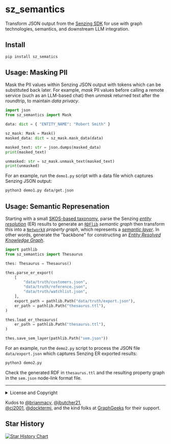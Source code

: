 # sz_semantics

Transform JSON output from the [Senzing SDK](https://senzing.com/docs/python/)
for use with graph technologies, semantics, and downstream LLM integration.


## Install

```bash
pip install sz_sematics
```


## Usage: Masking PII

Mask the PII values within Senzing JSON output with tokens which can
be substituted back later. For example, _mask_ PII values before
calling a remote service (such as an LLM-based chat) then _unmask_
returned text after the roundtrip, to maintain _data privacy_.

```python
import json
from sz_semantics import Mask

data: dict = { "ENTITY_NAME": "Robert Smith" }

sz_mask: Mask = Mask()
masked_data: dict = sz_mask.mask_data(data)

masked_text: str = json.dumps(masked_data)
print(masked_text)

unmasked: str = sz_mask.unmask_text(masked_text)
print(unmasked)
```

For an example, run the `demo1.py` script with a data file which
captures Senzing JSON output:

```bash
python3 demo1.py data/get.json
```


## Usage: Semantic Represenation

Starting with a small [SKOS-based taxonomy](https://www.w3.org/2004/02/skos/),
parse the Senzing [_entity resolution_](https://senzing.com/what-is-entity-resolution/)
(ER) results to generate an 
[`RDFlib`](https://rdflib.readthedocs.io/) _semantic graph_
then transform this into a 
[`NetworkX`](https://networkx.org/) _property graph_, which represents a 
[_semantic layer_](https://enterprise-knowledge.com/what-is-a-semantic-layer-components-and-enterprise-applications/).
In other words, generate the "backbone" for constructing an
[_Entity Resolved Knowledge Graph_](https://senzing.com/entity-resolved-knowledge-graphs/).

```python
import pathlib
from sz_semantics import Thesaurus

thes: Thesaurus = Thesaurus()

thes.parse_er_export(
    [
        "data/truth/customers.json",
        "data/truth/reference.json",
        "data/truth/watchlist.json",
    ],
    export_path = pathlib.Path("data/truth/export.json"),
    er_path = pathlib.Path("thesaurus.ttl"),
)

thes.load_er_thesaurus(
    er_path = pathlib.Path("thesaurus.ttl"),
)

thes.save_sem_layer(pathlib.Path("sem.json"))
```

For an example, run the `demo2.py` script to process the JSON file
`data/export.json` which captures Senzing ER exported results:

```bash
python3 demo2.py
```

Check the generated RDF in `thesaurus.ttl` and the resulting property
graph in the `sem.json` node-link format file.


---

<details>
  <summary>License and Copyright</summary>

Source code for `sz_semantics` plus any logo, documentation, and
examples have an [MIT license](https://spdx.org/licenses/MIT.html)
which is succinct and simplifies use in commercial applications.

All materials herein are Copyright © 2025 Senzing, Inc.
</details>

Kudos to 
[@brianmacy](https://github.com/brianmacy),
[@jbutcher21](https://github.com/jbutcher21),  
[@cj2001](https://github.com/cj2001),
[@docktermj](https://github.com/docktermj), 
and the kind folks at [GraphGeeks](https://graphgeeks.org/) for their support.
</details>


## Star History

[![Star History Chart](https://api.star-history.com/svg?repos=senzing-garage/sz-semantics&type=Date)](https://star-history.com/#senzing-garage/sz-semantics&Date)
